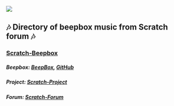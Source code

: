 ![](https://repository-images.githubusercontent.com/448322284/0782d27a-573a-44d8-a815-c99a4586c703)
## 🎶 Directory of beepbox music from Scratch forum 🎶 
### [Scratch-Beepbox](https://agzam4.github.io/Scratch-Beepbox/)
##### Beepbox: [BeepBox](https://www.beepbox.co/), [GitHub](https://github.com/johnnesky/beepbox)
##### Project: [Scratch-Project](https://scratch.m#it.edu/projects/628533426/)
##### Forum: [Scratch-Forum](https://scratch.mit.edu/discuss/topic/559635/?page=1)

